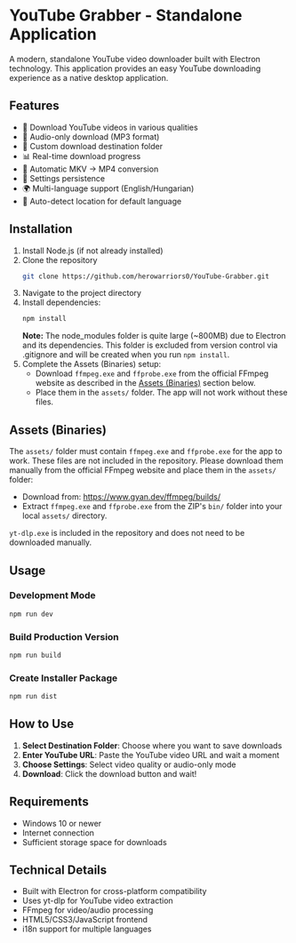 # YouTube Grabber - Standalone Application

A modern, standalone YouTube video downloader built with Electron technology. This application provides an easy YouTube downloading experience as a native desktop application.

## Features

- 🎥 Download YouTube videos in various qualities
- 🎵 Audio-only download (MP3 format)
- 📁 Custom download destination folder
- 📊 Real-time download progress
- 🔄 Automatic MKV → MP4 conversion
- 💾 Settings persistence
- 🌍 Multi-language support (English/Hungarian)
- 📍 Auto-detect location for default language

## Installation

1. Install Node.js (if not already installed)
2. Clone the repository
   ```bash
   git clone https://github.com/herowarriors0/YouTube-Grabber.git
   ```
3. Navigate to the project directory
4. Install dependencies:
   ```bash
   npm install
   ```
   **Note:** The node_modules folder is quite large (~800MB) due to Electron and its dependencies. This folder is excluded from version control via .gitignore and will be created when you run `npm install`.
5. Complete the Assets (Binaries) setup:
   - Download `ffmpeg.exe` and `ffprobe.exe` from the official FFmpeg website as described in the [Assets (Binaries)](#assets-binaries) section below.
   - Place them in the `assets/` folder. The app will not work without these files.

## Assets (Binaries)

The `assets/` folder must contain `ffmpeg.exe` and `ffprobe.exe` for the app to work. These files are not included in the repository. Please download them manually from the official FFmpeg website and place them in the `assets/` folder:

- Download from: https://www.gyan.dev/ffmpeg/builds/
- Extract `ffmpeg.exe` and `ffprobe.exe` from the ZIP's `bin/` folder into your local `assets/` directory.

`yt-dlp.exe` is included in the repository and does not need to be downloaded manually.

## Usage

### Development Mode
```bash
npm run dev
```

### Build Production Version
```bash
npm run build
```

### Create Installer Package
```bash
npm run dist
```

## How to Use

1. **Select Destination Folder**: Choose where you want to save downloads
2. **Enter YouTube URL**: Paste the YouTube video URL and wait a moment
3. **Choose Settings**: Select video quality or audio-only mode
4. **Download**: Click the download button and wait!

## Requirements

- Windows 10 or newer
- Internet connection
- Sufficient storage space for downloads

## Technical Details

- Built with Electron for cross-platform compatibility
- Uses yt-dlp for YouTube video extraction
- FFmpeg for video/audio processing
- HTML5/CSS3/JavaScript frontend
- i18n support for multiple languages

